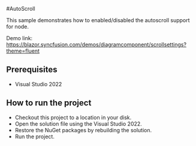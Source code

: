 #AutoScroll

This sample demonstrates how to enabled/disabled the autoscroll support for node.

Demo link:
https://blazor.syncfusion.com/demos/diagramcomponent/scrollsettings?theme=fluent


## Prerequisites

* Visual Studio 2022

## How to run the project

* Checkout this project to a location in your disk.
* Open the solution file using the Visual Studio 2022.
* Restore the NuGet packages by rebuilding the solution.
* Run the project.
